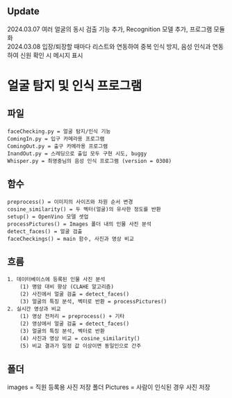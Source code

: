 ## Update
2024.03.07 여러 얼굴의 동시 검출 기능 추가, Recognition 모델 추가, 프로그램 모듈화<br>
2024.03.08 입장/퇴장할 때마다 리스트와 연동하여 중복 인식 방지, 음성 인식과 연동하여 신원 확인 시 메시지 표시

# 얼굴 탐지 및 인식 프로그램

## 파일
    faceChecking.py = 얼굴 탐지/인식 기능
    ComingIn.py = 입구 카메라용 프로그램
    ComingOut.py = 출구 카메라용 프로그램
    InandOut.py = 스레딩으로 출입 모두 구현 시도, buggy
    Whisper.py = 최영중님의 음성 인식 프로그램 (version = 0308)
    

## 함수
    preprocess() = 이미지의 사이즈와 차원 순서 변경
    cosine_similarity() = 두 벡터(얼굴)의 유사한 정도를 반환
    setup() = OpenVino 모델 셋업
    processPictures() = Images 폴더 내의 인물 사진 분석
    detect_faces() = 얼굴 검출
    faceCheckings() = main 함수, 사진과 영상 비교

## 흐름
    1. 데이터베이스에 등록된 인물 사진 분석
    	(1) 명암 대비 향상 (CLAHE 알고리즘)
    	(2) 사진에서 얼굴 검출 = detect_faces()
    	(3) 얼굴의 특징 분석, 벡터로 반환 = processPictures()
    2. 실시간 영상과 비교
    	(1) 영상 전처리 = preprocess() + 기타
    	(2) 영상에서 얼굴 검출 = detect_faces()
    	(3) 얼굴의 특징 분석, 벡터로 반환
    	(4) 사진과 영상 비교 = cosine_similarity()
    	(5) 비교 결과가 일정 값 이상이면 동일인으로 간주
    	
    	
## 폴더
images = 직원 등록용 사진 저장 폴더
Pictures = 사람이 인식된 경우 사진 저장
